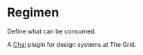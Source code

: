 # Regimen

Define what can be consumed.

A [Chai](http://chaijs.com/) plugin for design systems at The Grid.
